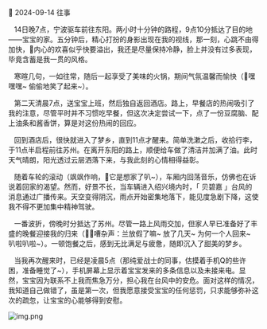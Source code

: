 📖 2024-09-14 往事

&nbsp;&nbsp; 14日晚7点，宁波驱车前往东阳。两小时十分钟的路程，9点10分抵达了目的地——宝宝的家。五分钟后，精心打扮的身影出现在我的视线，那一刻，心跳不由得加快，🥰内心的欢喜似乎快要溢出，我还是尽量保持冷静，脸上并没有过多表现，毕竟含蓄是我一贯的风格。

&nbsp;&nbsp; 寒暄几句，一如往常，随后一起享受了美味的火锅，期间气氛温馨而愉快（🤭嘿嘿嘿~ 偷偷地笑了起来~）。

&nbsp;&nbsp; 第二天清晨7点，送宝宝上班，然后独自返回酒店。路上，早餐店的热闹吸引了我的注意，尽管平时并不习惯吃早餐，但这次决定尝试一下，点了一份豆腐脑、配上油条和酱香饼，算是对这份热闹的回应。

&nbsp;&nbsp; 回到酒店后，很快就进入了梦乡，直到11点才醒来。简单洗漱之后，收拾行李，于11点半启程前往苏州。在离开东阳的路上，顺便给车做了清洁并加满了油。此时天气晴朗，阳光透过云层洒落下来，与我此刻的心情相得益彰。

&nbsp;&nbsp; 随着车轮的滚动（飒飒作响，🥹它是想家了叭~），车厢内回荡音乐，仿佛也在诉说着回家的渴望。然而，好景不长，当车辆进入绍兴境内时，「 贝碧嘉 」台风的消息通过广播传来。天空变得阴沉，雨点开始密集地落下，能见度急剧下降，这使我不得不更加集中精神驾驶。

&nbsp;&nbsp; 一番波折，傍晚时分抵达了苏州。尽管一路上风雨交加，但家人早已准备好了丰盛的晚餐迎接我的归来（😵‍💫嘈杂声：兰放假了嘛~ 放了几天~ 为何一个人回来~ 叭啦叭啦~）。一顿饱餐之后，感到无比满足与疲惫，随即沉入了甜美的梦乡。

&nbsp;&nbsp; 当我再次醒来时，已经是凌晨5点（那纯爱战士的同事，估摸着手机Q的些许困，准备睡觉了~），手机屏幕上显示着宝宝发来的多条信息以及未接来电。显然，宝宝因为联系不上我而焦急万分，担心我在台风中的安危。面对这样的情况，我知道自己做错了，虽是第一次，但我愿意接受宝宝的任何惩罚，只求能够弥补这次的疏忽，让宝宝的心能够得到安慰。

![img.png](../../../assets/img/c/C_109.png)
